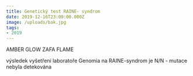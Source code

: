```yaml
---
title: Genetický test RAINE- syndrom
date: 2019-12-16T23:00:00.000Z
image: /uploads/bak.jpg
tags:
- 2019
---
```

AMBER GLOW ZAFA FLAME

výsledek vyšetření laboratoře Genomia na RAINE-syndrom je N/N - mutace nebyla detekována
